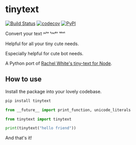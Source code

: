 tinytext
========

[![Build Status](https://travis-ci.org/hugovk/tinytext.svg?branch=master)](https://travis-ci.org/hugovk/tinytext)
[![codecov](https://codecov.io/gh/hugovk/tinytext/branch/master/graph/badge.svg)](https://codecov.io/gh/hugovk/tinytext)
[![PyPI](https://img.shields.io/pypi/v/tinytext.svg)](https://pypi.python.org/pypi/tinytext)

Convert your text ᶦᶰᵗᵒ ᵗᶦᶰᶦᵉʳ ᵗᵉˣᵗ

Helpful for all your tiny cute needs.

Especially helpful for cute bot needs.

A Python port of [Rachel White's tiny-text for Node](https://github.com/rachelnicole/tiny-text).

How to use
----------

Install the package into your lovely codebase.

```bash
pip install tinytext
```

```python
from __future__ import print_function, unicode_literals

from tinytext import tinytext

print(tinytext("hello friend"))
```

And that's it!
